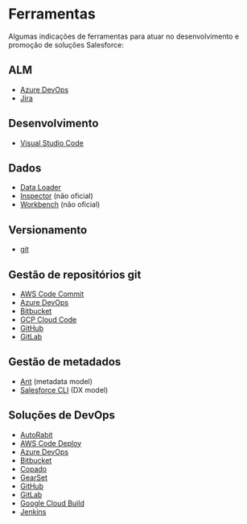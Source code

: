 # Ferramentas



Algumas indicações de ferramentas para atuar no desenvolvimento e promoção de soluções Salesforce:

## **ALM**

* [Azure DevOps](https://azure.microsoft.com/en-us/services/devops/)
* [Jira](https://www.atlassian.com/software/jira)

## **Desenvolvimento**

* [Visual Studio Code](https://code.visualstudio.com/)

## **Dados**

* [Data Loader](https://developer.salesforce.com/docs/atlas.en-us.232.0.dataLoader.meta/dataLoader/data\_loader.htm)
* [Inspector](https://chrome.google.com/webstore/detail/salesforce-inspector/aodjmnfhjibkcdimpodiifdjnnncaafh?hl=en) (não oficial)
* [Workbench](https://workbench.developerforce.com/login.php) (não oficial)

## **Versionamento**

* [git](https://git-scm.com/)

## **Gestão de repositórios git**

* [AWS Code Commit](https://aws.amazon.com/codecommit/)
* [Azure DevOps](https://azure.microsoft.com/en-us/services/devops/)
* [Bitbucket](https://bitbucket.com/)
* [GCP Cloud Code](https://cloud.google.com/code)
* [GitHub](https://github.com/)
* [GitLab](https://about.gitlab.com/)

## **Gestão de metadados**

* [Ant](https://developer.salesforce.com/docs/atlas.en-us.daas.meta/daas/meta\_development.htm) (metadata model)
* [Salesforce CLI](https://developer.salesforce.com/tools/sfdxcli) (DX model)

## **Soluções de DevOps**

* [AutoRabit](https://www.autorabit.com/)
* [AWS Code Deploy](https://aws.amazon.com/codedeploy)
* [Azure DevOps](https://azure.microsoft.com/en-us/services/devops/)
* [Bitbucket](https://bitbucket.com/)
* [Copado](https://www.copado.com/)
* [GearSet](https://gearset.com/)
* [GitHub](https://github.com/)
* [GitLab](https://about.gitlab.com/)
* [Google Cloud Build](https://cloud.google.com/build)
* [Jenkins](https://www.jenkins.io/)

